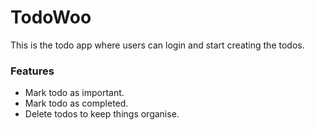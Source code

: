 # TodoWoo

This is the todo app where users can login and start creating the todos.
### Features
* Mark todo as important.
* Mark todo as completed.
* Delete todos to keep things organise.

